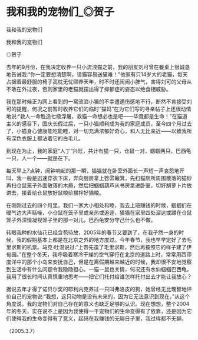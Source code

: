 # 我和我的宠物们_◎贺子

我和我的宠物们

我和我的宠物们

◎贺子

去年的9月份，在我决定收养一只小流浪猫之前，我的朋友刘可曾在餐桌上很诚恳地告诫我:“你一定要想清楚啊，请猫容易送猫难！”他家有只14岁大的老猫，每天占据着最舒服的椅子高枕无忧颐养天年，时不时还闹闹小脾气，害得刘可的父母从不敢在外过夜，否则家里的老猫就摆出得了抑郁症的姿态以绝食相威胁。

我在那时候正为网上看到的一窝流浪小猫的不幸遭遇伤感地不行，断然不肯接受刘可的提醒，何况之前暂时收养它们的临时“猫妈”在为它们写的寻亲帖子上还很动情地说:“救人一命胜造七级浮屠，救猫一命想必也是吧——毕竟都是生命！”在猫道主义的感召下，国庆长假过后，一只小猫顺利成为我的家庭成员，至今四个月过去了，小猫身心健康能吃能睡，对一切充满浓郁好奇心，和人无比亲近——以致我所有深色衣服上都沾着它的白毛儿。

到现在为止，我的家庭“人丁”兴旺，共计有猫一只，仓鼠一对，蝈蝈两只，巴西龟一只，人一个——就是在下。

每天早上7点钟，闹钟响起的那一瞬，猫猫就在卧室外面长一声短一声哀怨地开叫，我一般是迅速穿衣下床，奔向厨房拿上笤帚簸箕，先扫猫厕所周围散落的猫砂再扫仓鼠笼子外面散落的木屑，然后把蝈蝈葫芦从书房拿进卧室，切好胡萝卜片放进去，接着给仓鼠放好鼠粮给猫拌好猫粮。

在刚刚过去的四个月里，我们一家大小相处和睦，我去上班赚钱的时候，蝈蝈们在暖气边大声聒噪，小仓鼠在笼子里或亲热或追逐，猫猫在家里四处溜达或蹲在仓鼠笼子外深情凝视笼子里的那一对儿，巴西龟安分守己什么也不做。

转眼我种的水仙花已经含苞待放，2005年的春节又要到了，在我孑然一身的时候，我的假期基本上都是在北京之外的地方度过。今年春节，我也早早定好了去毛里求斯的机票。马克·吐温说过:“上帝先造了毛里求斯，然后再按照它的样子建了伊甸园。”在整个冬天，我呼吸着寒冷干燥的空气穿行在北京的道路上时，常常用西印度洋中的那个小岛来安抚自己，但是在离假期越来越近的时候，我却很不安地觉察到生活中有什么问题令我隐隐担心。一猫一鼠也关情，何况还有水仙蝈蝈巴西龟，我用了很长时间认真慎重地思考——把它们托付给谁怎样托付出去才能让我放心？

据说去年才得了诺贝尔奖的耶利内克养过一只叫弗洛皮的狗，她曾经无比理智地评价自己的宠物说:“我想，这只动物是没有未来的，因为它无法意识到现在。”从这个角度说，我的宠物们对自己存在的意义也缺乏足够的认识。现在想想，整个2004年的冬天，实在说不上是因为我使得一干宠物们的生命变得有了依靠，还是因为它们使得我的生命变得有了意义，起码在我赚钱的无聊日子里，我过得都不无聊。

（2005.3.7）